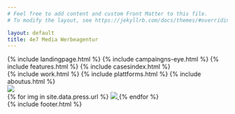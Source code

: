 ```yaml
---
# Feel free to add content and custom Front Matter to this file.
# To modify the layout, see https://jekyllrb.com/docs/themes/#overriding-theme-defaults

layout: default
title: 4e7 Media Werbeagentur
---
```

<div id="home">
  {% include landingpage.html %}
  {% include campaingns-eye.html %}
  {% include features.html %}
  {% include casesindex.html %}
  <div class="finder"></div>
  {% include work.html %}
  {% include plattforms.html %}
  {% include aboutus.html %}
  <div id="press" class="section">
    <div class="fp-bg"></div>
    <img class="press-title" src="../img/press-title.svg">
      <div id="press-gal">
        {% for img in site.data.press.url %}
        <a class="press-link" href="{{site.cloud_host}}{{img}}">
          <img class="press-img"
            src="{{site.cloud_host}}if_w_gt_h,c_fill,h_180,w_250/if_h_gt_w,c_fill,w_120,h_180/if_h_eq_w,c_fill,w_120,h_180{{img}}">
        </a>
        {% endfor %}
      </div>
    
  </div>
  {% include footer.html %}
</div>
<script>
  $('.press-link').magnificPopup({
    type: 'image',
    gallery: {
      enabled: true
    }
    // other options
  });
</script>